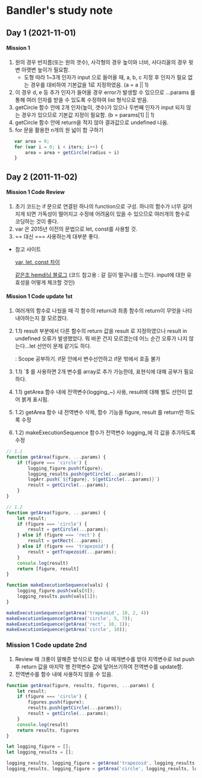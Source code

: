 # Bandler's study note
## Day 1 (2021-11-01)

#### Mission 1
1. 원의 경우 반지름(또는 원의 갯수), 사각형의 경우 높이와 너비, 사다리꼴의 경우 윗변 아랫변 높이가 필요함.
   - 도형 따라 1~3개 인자가 input 으로 들어올 때, a, b, c 지정 후 인자가 필요 없는 경우를 대비하여 기본값을 1로 지정하였음. (a = a || 1)
2. 이 경우 d, e 등 추가 인자가 들어올 경우 error가 발생할 수 있으므로 ...params 를 통해 여러 인자를 받을 수 있도록 수정하여 list 형식으로 받음.
3. getCircle 함수 안에 2개 인자(높이, 갯수)가 있으나 두번째 인자가 input 되지 않는 경우가 있으므로 기본값 지정이 필요함. (b = params[1] || 1) 
4. getCircle 함수 안에 return을 적지 않아 결과값으로 undefined 나옴.
5. for 문을 활용한 n개의 원 넓이 합 구하기
``` javascript
   var area = 0;
   for (var i = 0; i < iters; i++) {
       area = area + getCircle(radius + i)
   }
```
## Day 2 (2011-11-02)

#### Mission 1 Code Review
1. 초기 코드는 if 문으로 연결된 하나의 function으로 구성. 하나의 함수가 너무 길어지게 되면 가독성이 떨어지고 수정에 어려움이 있을 수 있으므로 여러개의 함수로 코딩하는 것이 좋다.
2. var 은 2015년 이전의 문법으로 let, const를 사용할 것.
3. == 대신 === 사용하는게 대부분 좋다. 

- 참고 사이트
    
   [var, let, const 차이](https://velog.io/@bathingape/JavaScript-var-let-const-%EC%B0%A8%EC%9D%B4%EC%A0%90)
   
   [같은조 hemdi님 블로그](https://sprout-capybara-6f1.notion.site/MISSION-36871a3503704621b4ae973fb6ef2bb5)
   (코드 참고용 : 갈 길이 멀구나를 느낀다. input에 대한 유효성을 어떻게 체크할 것인)
   
   

#### Mission 1 Code update 1st
1. 여러개의 함수로 나눴을 때 각 함수의 return과 최종 함수의 return이 무엇을 나타내야하는지 잘 모르겠다.
2. 1.1) result 부분에서 다른 함수의 return 값을 result 로 지정하였으나 result in undefined 오류가 발생했었다. 뭐 바꾼 건지 모르겠는데 어느 순간 오류가 나지 않는다...let 선언이  문제 같기도 하다.

    : Scope 공부하기. if문 안에서 변수선언하고 if문 밖에서 호출 불가
3. 1.1) `$ 를 사용하면 2개 변수를 array로 추가 가능한데, 표현식에 대해 공부가 필요하다.
4. 1.1) getArea 함수 내에 전역변수(logging_~) 사용, result에 대해 별도 선언이 없어 붉게 표시됨.
5. 1.2) getArea 함수 내 전역변수 삭제, 함수 기능을 figure, result 를 return만 하도록 수정
6. 1.2) makeExecutionSequence 함수가 전역변수 logging_에 각 값을 추가하도록 수정

```javascript
// 1.1
function getArea(figure, ...params) {
    if (figure === 'circle') {
        logging_figure.push(figure);
        logging_results.push(getCircle(...params));
        logArr.push(`${figure}, ${getCircle(...params)}`)
        result = getCircle(...params);
    }
}
```

```javascript
// 1.2
function getArea(figure, ...params) {
    let result;
    if (figure === 'circle') {
        result = getCircle(...params);
    } else if (figure === 'rect') {
        result = getRect(...params);
    } else if (figure === 'trapezoid') {
        result = getTrapezoid(...params);
    }
    console.log(result)
    return [figure, result]
}

function makeExecutionSequence(vals) {
    logging_figure.push(vals[0]);
    logging_results.push(vals[1]);
}

makeExecutionSequence(getArea('trapezoid', 10, 2, 4))
makeExecutionSequence(getArea('circle', 5, 7));
makeExecutionSequence(getArea('rect', 10, 1));
makeExecutionSequence(getArea('circle', 10));

```
 

### Mission 1 Code update 2nd
1. Review 때 크롱이 말해준 방식으로 함수 내 매개변수를 받아 지역변수로 list push 후 return 값을 마지막 행 전역변수 값에 덮어쓰기하여 전역변수를 update함.
2. 전역변수를 함수 내에 사용하지 않을 수 있음. 
```javascript
function getArea(figure, results, figures, ...params) {
    let result;
    if (figure === 'circle') {
        figures.push(figure);
        results.push(getCircle(...params));
        result = getCircle(...params);
    }
    console.log(result)
    return results, figures
}

let logging_figure = [];
let logging_results = [];

logging_results, logging_figure = getArea('trapezoid', logging_results, logging_figure, 10, 2, 4)
logging_results, logging_figure = getArea('circle', logging_results, logging_figure, 5, 7)

```